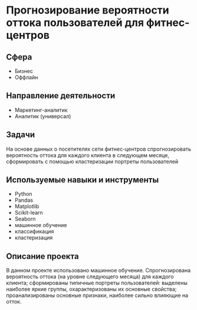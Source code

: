 # Прогнозирование вероятности оттока пользователей для фитнес-центров

## Сфера
* Бизнес
* Оффлайн

## Направление деятельности
* Маркетинг-аналитик
* Аналитик (универсал)


## Задачи
На основе данных о посетителях сети фитнес-центров спрогнозировать вероятность оттока для каждого клиента в следующем месяце, 
сформировать с помощью кластеризации портреты пользователей

## Используемые навыки и инструменты
* Python
* Pandas
* Matplotlib
* Scikit-learn
* Seaborn
* машинное обучение
* классификация
* кластеризация

## Описание проекта

В данном проекте использовано машинное обучение. Спрогнозирована вероятность
оттока (на уровне следующего месяца) для каждого клиента; сформированы типичные
портреты пользователей: выделены наиболее яркие группы, охарактеризованы их
основные свойства; проанализированы основные признаки, наиболее сильно влияющие
на отток.
